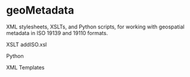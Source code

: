 # geoMetadata
XML stylesheets, XSLTs, and Python scripts, for working with geospatial metadata in ISO 19139 and 19110 formats.

XSLT
addISO.xsl

Python

XML Templates


